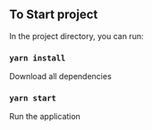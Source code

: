 



## To Start project

In the project directory, you can run:

### `yarn install`

Download all dependencies

### `yarn start`

Run the application


